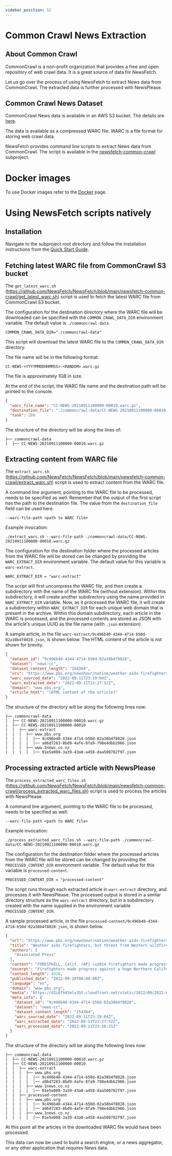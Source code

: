 ```yaml
---
sidebar_position: 52
---
```


# Common Crawl News Extraction

## About Common Crawl

CommonCrawl is a non-profit organization that provides a free and open repository of web crawl data.
It is a great source of data for NewsFetch.

Let us go over the process of using NewsFetch to extract News data from CommonCrawl.
The extracted data is further processed with NewsPlease.

## Common Crawl News Dataset

CommonCrawl News data is available in an AWS S3 bucket. The details are [here](https://commoncrawl.org/2016/10/news-dataset-available/).

The data is available as a compressed WARC file. WARC is a file format for storing web crawl data.

NewsFetch provides command line scripts to extract News data from CommonCrawl.
The script is available in the [newsfetch-common-crawl](https://github.com/NewsFetch/NewsFetch/tree/main/newsfetch-common-crawl) subproject.

# Docker images

To use Docker images refer to the [Docker](docker.md) page.

# Using NewsFetch scripts natively

## Installation

Navigate to the subproject root directory and follow the installation instructions from the [Quick Start Guide](../intro.md).

## Fetching latest WARC file from CommonCrawl S3 bucket

The `get_latest_warc.sh` (https://github.com/NewsFetch/NewsFetch/blob/main/newsfetch-common-crawl/get_latest_warc.sh) script is used to fetch the latest WARC file from CommonCrawl S3 bucket.

The configuration for the destination directory where the WARC file will be downloaded can be specified
with the `COMMON_CRAWL_DATA_DIR` environment variable. The default value is `./commoncrawl-data`

```.env
COMMON_CRAWL_DATA_DIR="./commoncrawl-data"
```

This script will download the latest WARC file to the `COMMON_CRAWL_DATA_DIR` directory.

The file name will be in the following format:

```
CC-NEWS-<YYYYMMDDHHMMSS>-<RANDOM>.warc.gz
```

The file is approximately 1GB in size.

At the end of the script, the WARC file name and the destination path will be printed to the console.

```json
{
  "warc_file_name": "CC-NEWS-20210911100000-00010.warc.gz",
  "destination_file": "./commoncrawl-data/CC-NEWS-20210911100000-00010.warc.gz",
  "took": 200
}
```

The structure of the directory will be along the lines of:

```terminal
├── commoncrawl-data
|  ├── CC-NEWS-20210911100000-00010.warc.gz
```

## Extracting content from WARC file

The `extract_warc.sh` (https://github.com/NewsFetch/NewsFetch/blob/main/newsfetch-common-crawl/extract_warc.sh) script is used to extract content from the WARC file.

A command line argument, pointing to the WARC file to be processed, needs to be specified as well.
Remember that the output of the first script has the path to the destination file. The value from the `destination_file` field can be used here.

```
--warc-file-path <path to WARC file>
```

Example invocation:

```terminal
./extract_warc.sh --warc-file-path ./commoncrawl-data/CC-NEWS-20210911100000-00010.warc.gz
```

The configuration for the destination folder where the processed articles from the WARC file will be stored can be
changed by providing the `WARC_EXTRACT_DIR` environment variable. The default value for this variable is `warc-extract`.

```.env
WARC_EXTRACT_DIR = "warc-extract"
```

The script will first uncompress the WARC file, and then create a subdirectory with the name of the WARC file (without extension). Within this subdirectory, it will create another subdirectory using the name provided in `WARC_EXTRACT_DIR` variable.
Now, as it processed the WARC file, it will create a subdirectory within `WARC_EXTRACT_DIR` for each unique web domain that is present in the archive.
Within this domain subdirectory, each article in the WARC is processed, and the processed contents are stored as JSON with the article's unique UUID as the file name (with `.json` extension)

A sample article, in the file `warc-extract/9c496b40-4344-4714-b50d-02a38b4f8028.json`, is shown below. The HTML content of the article is not shown for brevity.
```json
{
  "dataset_id": "9c496b40-4344-4714-b50d-02a38b4f8028",
  "dataset": "news-cc",
  "dataset_content_length": "154384",
  "uri": "https://www.pbs.org/newshour/nation/weather-aids-firefighters-but-threat-from-western-wildfires-persists",
  "warc_sourced_date": "2022-09-11T23:19:04Z",
  "warc_extracted_date": "2022-09-11T22:27:52Z",
  "domain": "www.pbs.org",
  "article_html": "[HTML content of the article]"
}
```

The structure of the directory will be along the following lines now:

```terminal
├── commoncrawl-data
|  ├── CC-NEWS-20210911100000-00010.warc.gz
|  ├── CC-NEWS-20210911100000-00010
|  |  ├── warc-extract
|  |  |  ├── www.pbs.org
|  |  |  |  |── 9c496b40-4344-4714-b50d-02a38b4f8028.json
|  |  |  |  |── a86d7283-8bd9-4afe-8fa9-798e4dbb2966.json
|  |  |  ├── www.1news.co.nz
|  |  |  |  |── 01e5e008-3a39-43a0-a458-daa500782f97.json
```

## Processing extracted article with NewsPlease

The `process_extracted_warc_files.sh` (https://github.com/NewsFetch/NewsFetch/blob/main/newsfetch-common-crawl/process_extracted_warc_files.sh) script is used to process the articles with NewsPlease.

A command line argument, pointing to the WARC file to be processed, needs to be specified as well:

```
--warc-file-path <path to WARC file>
```

Example invocation:

```terminal
./process_extracted_warc_files.sh --warc-file-path ./commoncrawl-data/CC-NEWS-20210911100000-00010.warc.gz
```

The configuration for the destination folder where the processed articles from the WARC file will be stored can be
changed by providing the `PROCESSED_CONTENT_DIR` environment variable. The default value for this variable is `processed-content`.

```.env
PROCESSED_CONTENT_DIR = "processed-content"
```
The script runs through each extracted article in `warc-extract` directory, and processes it with NewsPlease. The processed output is stored in
a similar directory structure as the `warc-extract` directory, but in a subdirectory created with the name supplied in the
environment variable `PROCESSED_CONTENT_DIR`.

A sample processed article, in the file `processed-content/9c496b40-4344-4714-b50d-02a38b4f8028.json`, is shown below.
```json
{
  "url": "https://www.pbs.org/newshour/nation/weather-aids-firefighters-but-threat-from-western-wildfires-persists",
  "title": "Weather aids firefighters, but threat from Western wildfires persists",
  "authors": [
    "Associated Press"
  ],
  "content": "FORESTHILL, Calif. (AP) \u2014 Firefighters made progress against a huge Northern California wildfire that was still growing and threatening thousands of mountain homes, while crews also battled major blazes Sunday in Oregon and Washington.\nThe Mosquito Fire in foothills east of Sacramento spread to nearly 65 square miles (168 square kilometers), with 10% containment, according to the California Department of Forestry and Fire Protection, or Cal Fire.\n\u201cCooler temperatures and higher humidity assisted with moderating some fire activity,\u201d but higher winds allowed the flames to push to the north and northeast, according to a Cal Fire incident report Sunday.\nMore than 5,800 structures in Placer and El Dorado counties were under threat and some 11,000 residents of communities including Foresthill and Georgetown were under evacuation orders.\nIn Southern California, cooler temperatures and rain brought respite to firefighters battling the massive Fairview Fire about 75 miles (121 kilometers) southeast of Los Angeles after sweltering heat last week.\nWATCH: Historic, unrelenting heat wave grips the Western US\nThe 44-square-mile (114-square-kilometer) blaze was 45% contained Sunday. The fire has destroyed at least 30 homes and other structures in Riverside County. Two people died while fleeing flames last Monday.\nThe southern part of the state welcomed the cooler weekend weather as a tropical storm veered off the Pacific Coast and faded, helping put an end to blistering temperatures that nearly overwhelmed the state\u2019s electrical grid.\nThunderstorms and the risk of flooding persisted in mountainous areas of greater Los Angeles on Sunday. But after Hurricane Kay made landfall in Mexico last week it quickly was downgraded and weakened further until it largely disappeared, forecasters said.\nIn Washington state, a raging wildfire sparked Saturday in the remote Stevens Pass area sent hikers fleeing and forced evacuations of mountain communities. There was no containment Sunday of the Bolt Creek Fire, which had scorched nearly 12 square miles (31 square kilometers) of forestland east of Seattle.\n\u201cIt\u2019s going to be several days\u201d before crews get a handle on the blaze, Peter Mongillo, spokesperson for Snohomish Regional Fire and Rescue, told the Seattle Times.\nCalifornia\u2019s Mosquito Fire has covered a large portion of the Northern Sierra region with smoke. California health officials urged people in affected areas to stay indoors where possible. Organizers of the Tour de Tahoe canceled the annual 72-mile (115-km) bicycle ride scheduled Sunday around Lake Tahoe because of the heavy smoke from the blaze \u2014 more than 50 miles (80 km) away. Last year\u2019s ride was canceled because of smoke from another big fire south of Tahoe.\nThe Mosquito Fire\u2019s cause remained under investigation. Pacific Gas & Electric said unspecified \u201celectrical activity\u201d occurred close in time to the report of the fire on Tuesday.\nScientists say climate change has made the West warmer and drier over the last three decades and will continue to make weather more extreme and wildfires more frequent and destructive. In the last five years, California has experienced the largest and most destructive fires in state history.\nREAD MORE: California\u2019s \u2018climate migrants\u2019 and the difficulty of finding a new home\nAnd the rest of the West hasn\u2019t been immune. There were at least 18 large fires burning in Oregon and Washington, leading to evacuations and targeted power outages near Portland as the challenge of dry and windy conditions continued in the region.\nSprawling areas of western Oregon choked by thick smoke from the fires in recent days were expected to see improved air quality on Sunday thanks to a returning onshore flow, Oregon Public Broadcasting reported.\nSouth of Portland, more than 3,000 residents were under new evacuation orders because of the 134-square-mile (347-square-kilometer) Cedar Creek Fire, which has burned for over a month across Lane and Deschutes counties. Firefighters were protecting remote homes in Oakridge, Westfir and surrounding mountain communities.\nAccording to the Northwest Interagency Coordination Center, this weekend there were more than 400 square miles (1,035 square kilometers) of active, uncontained fires and nearly 5,000 people on the ground fighting them in the two northwestern states.",
  "excerpt": "Firefighters made progress against a huge Northern California wildfire that was still growing and threatening thousands of mountain homes, while crews also battled major blazes Sunday in Oregon and Washington.",
  "content_length": 4328,
  "published_date": "2022-09-20T00:00:00Z",
  "language": "en",
  "domain": "www.pbs.org",
  "media": "https://d3i6fh83elv35t.cloudfront.net/static/2022/09/2022-09-10T045514Z_664159068_RC22EW9YJJ3C_RTRMADP_3_CALIFORNIA-HEAT-MOSQUITO-FIRE-1-1024x614.jpg",
  "meta_info": {
    "dataset_id": "9c496b40-4344-4714-b50d-02a38b4f8028",
    "dataset": "news-cc",
    "dataset_content_length": "154384",
    "warc_sourced_date": "2022-09-11T23:19:04Z",
    "warc_extracted_date": "2022-09-11T22:27:52Z",
    "warc_processed_date": "2022-09-11T23:26:31Z"
  }
}
```

The structure of the directory will be along the following lines now:

```terminal
├── commoncrawl-data
|  ├── CC-NEWS-20210911100000-00010.warc.gz
|  ├── CC-NEWS-20210911100000-00010
|  |  ├── warc-extract
|  |  |  ├── www.pbs.org
|  |  |  |  |── 9c496b40-4344-4714-b50d-02a38b4f8028.json
|  |  |  |  |── a86d7283-8bd9-4afe-8fa9-798e4dbb2966.json
|  |  |  ├── www.1news.co.nz
|  |  |  |  |── 01e5e008-3a39-43a0-a458-daa500782f97.json
|  |  ├── processed-content
|  |  |  ├── www.pbs.org
|  |  |  |  |── 9c496b40-4344-4714-b50d-02a38b4f8028.json
|  |  |  |  |── a86d7283-8bd9-4afe-8fa9-798e4dbb2966.json
|  |  |  ├── www.1news.co.nz
|  |  |  |  |── 01e5e008-3a39-43a0-a458-daa500782f97.json
```

At this point all the articles in the downloaded WARC file would have been processed.

This data can now be used to build a search engine, or a news aggregator, or any other application that requires News data.
